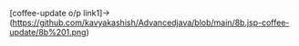 [coffee-update o/p link1]->(https://github.com/kavyakashish/Advancedjava/blob/main/8b.jsp-coffee-update/8b%201.png)
